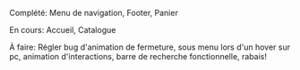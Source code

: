 Complété:
    Menu de navigation,
    Footer,
    Panier


En cours:
    Accueil,
    Catalogue
    
À faire:
    Régler bug d'animation de fermeture,
    sous menu lors d'un hover sur pc,
    animation d'interactions,
    barre de recherche fonctionnelle,
    rabais!
